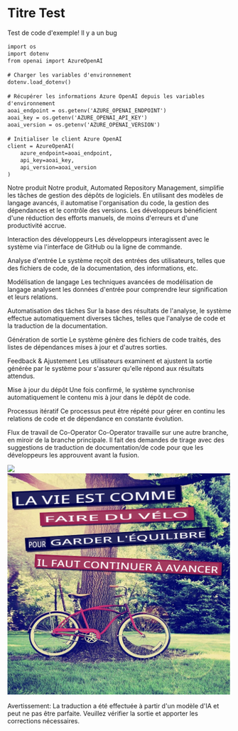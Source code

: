 # Titre Test


Test de code d'exemple! Il y a un bug
```
import os
import dotenv
from openai import AzureOpenAI

# Charger les variables d'environnement
dotenv.load_dotenv()

# Récupérer les informations Azure OpenAI depuis les variables d'environnement
aoai_endpoint = os.getenv('AZURE_OPENAI_ENDPOINT')
aoai_key = os.getenv('AZURE_OPENAI_API_KEY')
aoai_version = os.getenv('AZURE_OPENAI_VERSION')

# Initialiser le client Azure OpenAI
client = AzureOpenAI(
    azure_endpoint=aoai_endpoint,
    api_key=aoai_key,
    api_version=aoai_version
)
```

Notre produit
Notre produit, Automated Repository Management, simplifie les tâches de gestion des dépôts de logiciels. En utilisant des modèles de langage avancés, il automatise l'organisation du code, la gestion des dépendances et le contrôle des versions. Les développeurs bénéficient d'une réduction des efforts manuels, de moins d'erreurs et d'une productivité accrue.

Interaction des développeurs
Les développeurs interagissent avec le système via l'interface de GitHub ou la ligne de commande.

Analyse d'entrée
Le système reçoit des entrées des utilisateurs, telles que des fichiers de code, de la documentation, des informations, etc.

Modélisation de langage
Les techniques avancées de modélisation de langage analysent les données d'entrée pour comprendre leur signification et leurs relations.

Automatisation des tâches
Sur la base des résultats de l'analyse, le système effectue automatiquement diverses tâches, telles que l'analyse de code et la traduction de la documentation.

Génération de sortie
Le système génère des fichiers de code traités, des listes de dépendances mises à jour et d'autres sorties.

Feedback & Ajustement
Les utilisateurs examinent et ajustent la sortie générée par le système pour s'assurer qu'elle répond aux résultats attendus.

Mise à jour du dépôt
Une fois confirmé, le système synchronise automatiquement le contenu mis à jour dans le dépôt de code.

Processus itératif
Ce processus peut être répété pour gérer en continu les relations de code et de dépendance en constante évolution.

Flux de travail de Co-Operator
Co-Operator travaille sur une autre branche, en miroir de la branche principale. Il fait des demandes de tirage avec des suggestions de traduction de documentation/de code pour que les développeurs les approuvent avant la fusion.






![](https://upload.wikimedia.org/wikipedia/commons/thumb/7/77/Google_Images_2015_logo.svg/1200px-Google_Images_2015_logo.svg.png)
![](./translated_images/bicycle.e5987a077c36459b31452b5f6322a930fe95440ab29aeb9c7cbea92148cbe694.fr.png)


Avertissement: La traduction a été effectuée à partir d'un modèle d'IA et peut ne pas être parfaite. Veuillez vérifier la sortie et apporter les corrections nécessaires.